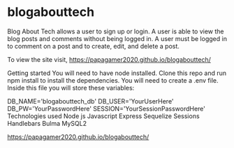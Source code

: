 # blogabouttech


Blog About Tech allows a user to sign up or login. A user is able to view the blog posts and comments without being logged in. A user must be logged in to comment on a post and to create, edit, and delete a post.



To view the site visit, https://papagamer2020.github.io/blogabouttech/



Getting started
You will need to have node installed. Clone this repo and run npm install to install the dependencies. You will need to create a .env file. Inside this file you will store these variables:

DB_NAME='blogabouttech_db'
DB_USER='YourUserHere'
DB_PW='YourPasswordHere'
SESSION='YourSessionPasswordHere'
Technologies used
Node js
Javascript
Express
Sequelize
Sessions
Handlebars
Bulma
MySQL2






https://papagamer2020.github.io/blogabouttech/
